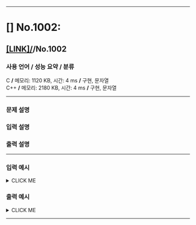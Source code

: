 <hr>

# [] No.1002: 

## [[LINK]/](http://ascode.org/problem.php?id=1002)/No.1002 

### 사용 언어 / 성능 요약 / 분류 

C **/** 메모리: 1120 KB, 시간: 4 ms **/** 구현, 문자열 <br>
C++ **/** 메모리: 2180 KB, 시간: 4 ms **/** 구현, 문자열 <br>

<hr>

### 문제 설명 



### 입력 설명 



### 출력 설명 



<hr>

### 입력 예시

<details><summary>CLICK ME</summary>
<pre>
<strong></strong>
</pre>
</details>

### 출력 예시

<details><summary>CLICK ME</summary>
<pre>
<strong></strong>
</pre>
</details>

<hr>

